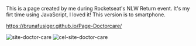 This is a page created by me during Rocketseat's NLW Return event. It's my firt time using JavaScript, I loved it! This version is to smartphone.

https://brunafusiger.github.io/Page-Doctorcare/

![site-doctor-care](https://user-images.githubusercontent.com/90523641/167200811-0a4b11c9-d2c9-4099-b676-2e917a7ea927.png)
![cel-site-doctor-care](https://user-images.githubusercontent.com/90523641/167200822-2c64780e-b3be-48ae-849d-770e5b586513.png)
